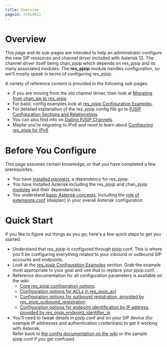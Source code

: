 ```yaml
---
title: Overview
pageid: 25919621
---
```


Overview
========

This page and its sub-pages are intended to help an administrator configure the new SIP resources and channel driver included with Asterisk 12. The channel driver itself being chan_pjsip which depends on res_pjsip and its many associated modules. The **res_pjsip** module handles configuration, so we'll mostly speak in terms of configuring res_pjsip.

A variety of reference content is provided in the following sub-pages.

* If you are moving from the old channel driver, then look at [Migrating from chan_sip to res_pjsip](/Configuration/Channel-Drivers/SIP/Configuring-res_pjsip/Migrating-from-chan_sip-to-res_pjsip).
* For basic config examples look at [res_pjsip Configuration Examples](/Configuration/Channel-Drivers/SIP/Configuring-res_pjsip/res_pjsip-Configuration-Examples).
* For detailed explanation of the res_pjsip config file go to [PJSIP Configuration Sections and Relationships](/Configuration/Channel-Drivers/SIP/Configuring-res_pjsip/PJSIP-Configuration-Sections-and-Relationships).
* You can also find info on [Dialing PJSIP Channels](/Configuration/Channel-Drivers/SIP/Configuring-res_pjsip/Dialing-PJSIP-Channels).
* Maybe you're migrating to IPv6 and need to learn about [Configuring res_pjsip for IPv6](/Configuration/Channel-Drivers/SIP/Configuring-res_pjsip/Configuring-res_pjsip-for-IPv6)

Before You Configure
====================

This page assumes certain knowledge, or that you have completed a few prerequisites.

* You have [installed pjproject](/Getting-Started/Installing-Asterisk/Installing-Asterisk-From-Source/Prerequisites/PJSIP-pjproject), a dependency for res_pjsip.
* You have Installed Asterisk including the res_pjsip and chan_pjsip [modules](/Getting-Started/Installing-Asterisk/Installing-Asterisk-From-Source/Using-Menuselect-to-Select-Asterisk-Options) and their dependencies.
* You understand [basic Asterisk concepts](/Getting-Started). Including the [role of extensions.conf](/Configuration/Dialplan) (dialplan) in your overall Asterisk configuration.

Quick Start
===========

If you like to figure out things as you go; here's a few quick steps to get you started.

* Understand that res_pjsip is configured through pjsip.conf. This is where you'll be configuring everything related to your inbound or outbound SIP accounts and endpoints.
* Look at the [res_pjsip Configuration Examples](/Configuration/Channel-Drivers/SIP/Configuring-res_pjsip/res_pjsip-Configuration-Examples) section. Grab the example most appropriate to your goal and use that to replace your pjsip.conf.
* Reference documentation for all configuration parameters is available on the wiki:
	+ [Core res_pjsip configuration options](/latest_api/API_Documentation/Module_Configuration/res_pjsip)
	+ [Configuration options for ACLs in res_pjsip_acl](/latest_api/API_Documentation/Module_Configuration/res_pjsip_acl)
	+ [Configuration options for outbound registration, provided by res_pjsip_outbound_registration](/latest_api/API_Documentation/Module_Configuration/res_pjsip_outbound_registration)
	+ [Configuration options for endpoint identification by IP address, provided by res_pjsip_endpoint_identifier_ip](/latest_api/API_Documentation/Module_Configuration/res_pjsip_endpoint_identifier_ip)
* You'll need to tweak details in pjsip.conf and on your SIP device (for example IP addresses and authentication credentials) to get it working with Asterisk.  
Refer back to [the config documentation on the wiki](/Configuration/Channel-Drivers/SIP/Configuring-res_pjsip/PJSIP-Configuration-Sections-and-Relationships) or the sample pjsip.conf if you get confused.
